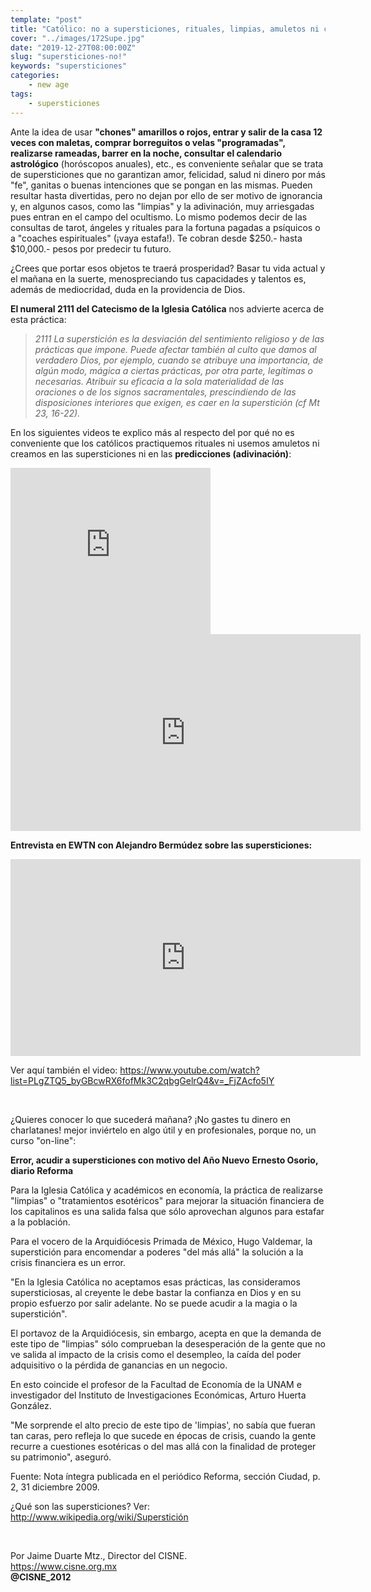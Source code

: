 ```yaml
---
template: "post"
title: "Católico: no a supersticiones, rituales, limpias, amuletos ni cábalas por Año Nuevo"
cover: "../images/172Supe.jpg"
date: "2019-12-27T08:00:00Z"
slug: "supersticiones-no!"
keywords: "supersticiones"
categories: 
    - new age
tags:
    - supersticiones
---
```


Ante la idea de usar **"chones" amarillos o rojos, entrar y salir de la casa 12 veces con maletas, comprar borreguitos o velas "programadas", realizarse rameadas, barrer en la noche, consultar el calendario astrológico** (horóscopos anuales), etc., es conveniente señalar que se trata de supersticiones que no garantizan amor, felicidad, salud ni dinero por más "fe", ganitas o buenas intenciones que se pongan en las mismas. Pueden resultar hasta divertidas, pero no dejan por ello de ser motivo de ignorancia y, en algunos casos, como las "limpias" y la adivinación, muy arriesgadas pues entran en el campo del ocultismo. Lo mismo podemos decir de las consultas de tarot, ángeles y rituales para la fortuna pagadas a psíquicos o a "coaches espirituales" (¡vaya estafa!). Te cobran desde $250.- hasta $10,000.- pesos por predecir tu futuro.

¿Crees que portar esos objetos te traerá prosperidad? Basar tu vida actual y el mañana en la suerte, menospreciando tus capacidades y talentos es, además de mediocridad, duda en la providencia de Dios. 

**El numeral 2111 del Catecismo de la Iglesia Católica** nos advierte acerca de esta práctica:

> *2111 La superstición es la desviación del sentimiento religioso y de las prácticas que impone. Puede afectar también al culto que damos al verdadero Dios, por ejemplo, cuando se atribuye una importancia, de algún modo, mágica a ciertas prácticas, por otra parte, legítimas o necesarias. Atribuir su eficacia a la sola materialidad de las oraciones o de los signos sacramentales, prescindiendo de las disposiciones interiores que exigen, es caer en la superstición (cf Mt 23, 16-22).*


En los siguientes videos te explico más al respecto del por qué no es conveniente que los católicos practiquemos rituales ni usemos amuletos ni creamos en las supersticiones ni en las **predicciones (adivinación)**:

<iframe width="320" height="266" src="https://www.youtube.com/embed/xIAO9yRigUw" title="YouTube video player" frameborder="0" allow="accelerometer; autoplay; clipboard-write; encrypted-media; gyroscope; picture-in-picture" allowfullscreen></iframe>

<br/>

<iframe width="560" height="315" src="https://www.youtube.com/embed/Y6zXvdrn3gg?list=PLgZTQ5_byGBe9wwA2dQ_g-rX8APMJNfA0" title="YouTube video player" frameborder="0" allow="accelerometer; autoplay; clipboard-write; encrypted-media; gyroscope; picture-in-picture" allowfullscreen></iframe>

<br/>

**Entrevista en EWTN con Alejandro Bermúdez sobre las supersticiones:**
<iframe width="560" height="315" src="https://www.youtube.com/embed/_FjZAcfo5IY" title="YouTube video player" frameborder="0" allow="accelerometer; autoplay; clipboard-write; encrypted-media; gyroscope; picture-in-picture" allowfullscreen></iframe>

<br/>  

Ver aquí también el video:
https://www.youtube.com/watch?list=PLgZTQ5_byGBcwRX6fofMk3C2qbgGelrQ4&v=_FjZAcfo5IY

<br/>

¿Quieres conocer lo que sucederá mañana? ¡No gastes tu dinero en charlatanes! mejor inviértelo en algo útil y en profesionales, porque no, un curso "on-line":  

**Error, acudir a supersticiones con motivo del Año Nuevo**
**Ernesto Osorio, diario Reforma**

Para la Iglesia Católica y académicos en economía, la práctica de realizarse "limpias" o "tratamientos esotéricos" para mejorar la situación financiera de los capitalinos es una salida falsa que sólo aprovechan algunos para estafar a la población.

Para el vocero de la Arquidiócesis Primada de México, Hugo Valdemar, la superstición para encomendar a poderes "del más allá" la solución a la crisis financiera es un error.

"En la Iglesia Católica no aceptamos esas prácticas, las consideramos supersticiosas, al creyente le debe bastar la confianza en Dios y en su propio esfuerzo por salir adelante. No se puede acudir a la magia o la superstición".

El portavoz de la Arquidiócesis, sin embargo, acepta en que la demanda de este tipo de "limpias" sólo comprueban la desesperación de la gente que no ve salida al impacto de la crisis como el desempleo, la caída del poder adquisitivo o la pérdida de ganancias en un negocio.

En esto coincide el profesor de la Facultad de Economía de la UNAM e investigador del Instituto de Investigaciones Económicas, Arturo Huerta González.

"Me sorprende el alto precio de este tipo de 'limpias', no sabía que fueran tan caras, pero refleja lo que sucede en épocas de crisis, cuando la gente recurre a cuestiones esotéricas o del mas allá con la finalidad de proteger su patrimonio", aseguró.

Fuente: Nota íntegra publicada en el periódico Reforma, sección Ciudad, p. 2, 31 diciembre 2009.

¿Qué son las supersticiones? Ver: http://www.wikipedia.org/wiki/Superstición

<br/>  

Por Jaime Duarte Mtz., Director del CISNE.  
<https://www.cisne.org.mx>  
**@CISNE_2012**